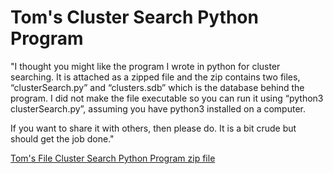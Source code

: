 # Tom's Cluster Search Python Program

"I thought you might like the program I wrote in python for cluster searching. It is attached as a zipped file and the zip contains two files, “clusterSearch.py” and “clusters.sdb” which is the database behind the program. I did not make the file executable so you can run it using “python3 clusterSearch.py”, assuming you have python3 installed on a computer.

If you want to share it with others, then please do. It is a bit crude but should get the job done."

[Tom's File Cluster Search Python Program zip file](clusterSearch.zip)